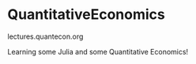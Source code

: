 # QuantitativeEconomics
lectures.quantecon.org

Learning some Julia and some Quantitative Economics!



